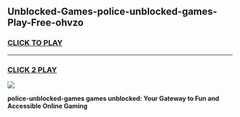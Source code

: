 
## Unblocked-Games-police-unblocked-games-Play-Free-ohvzo
<h3>
<a href="https://premium76.site?title=police-unblocked-games&ref=09A">CLICK TO PLAY</a></h3>
<hr>

<h3>
<a href="https://premium76.site?title=police-unblocked-games&ref=09A">CLICK 2 PLAY</a>
  
</h3>

<a href="https://premium76.site?title=police-unblocked-games&ref=09A"><img src="https://clearcache.store/games.png"></a>


**police-unblocked-games games unblocked: Your Gateway to Fun and Accessible Online Gaming**
